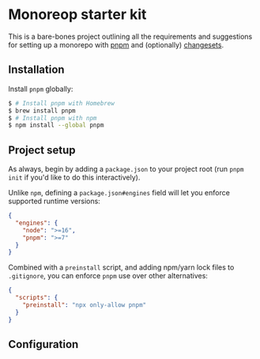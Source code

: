 # Monoreop starter kit

This is a bare-bones project outlining all the requirements and suggestions for setting up a monorepo with [pnpm](https://pnpm.io/) and (optionally) [changesets](https://github.com/changesets/changesets).

## Installation

Install `pnpm` globally:

```bash
$ # Install pnpm with Homebrew
$ brew install pnpm
$ # Install pnpm with npm
$ npm install --global pnpm
```

## Project setup

As always, begin by adding a `package.json` to your project root (run `pnpm init` if you'd like to do this interactively).

Unlike `npm`, defining a `package.json#engines` field will let you enforce supported runtime versions:

```json
{
  "engines": {
    "node": ">=16",
    "pnpm": ">=7"
  }
}
```

Combined with a `preinstall` script, and adding npm/yarn lock files to `.gitignore`, you can enforce `pnpm` use over other alternatives:

```json
{
  "scripts": {
    "preinstall": "npx only-allow pnpm"
  }
}
```

## Configuration
